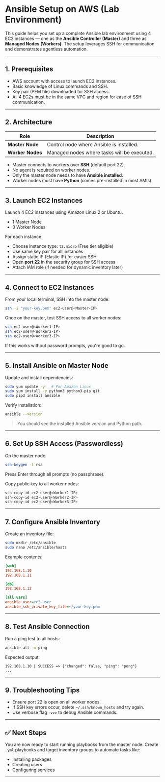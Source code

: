 
# Ansible Setup on AWS (Lab Environment)

This guide helps you set up a complete Ansible lab environment using 4 EC2 instances — one as the **Ansible Controller (Master)** and three as **Managed Nodes (Workers)**. The setup leverages SSH for communication and demonstrates agentless automation.

---

## 1. Prerequisites

- AWS account with access to launch EC2 instances.
- Basic knowledge of Linux commands and SSH.
- Key pair (PEM file) downloaded for SSH access.
- All 4 EC2s must be in the same VPC and region for ease of SSH communication.

---

## 2. Architecture

| Role           | Description                         |
|----------------|-------------------------------------|
| **Master Node**| Control node where Ansible is installed. |
| **Worker Nodes**| Managed nodes where tasks will be executed. |

- Master connects to workers over **SSH** (default port 22).
- No agent is required on worker nodes.
- Only the master node needs to have **Ansible installed**.
- Worker nodes must have **Python** (comes pre-installed in most AMIs).

---

## 3. Launch EC2 Instances

Launch 4 EC2 instances using Amazon Linux 2 or Ubuntu.

- 1 Master Node
- 3 Worker Nodes

For each instance:

- Choose instance type: `t2.micro` (Free tier eligible)
- Use same key pair for all instances
- Assign static IP (Elastic IP) for easier SSH
- Open **port 22** in the security group for SSH access
- Attach IAM role (if needed for dynamic inventory later)

---

## 4. Connect to EC2 Instances

From your local terminal, SSH into the master node:

```bash
ssh -i "your-key.pem" ec2-user@<Master-IP>
```

Once on the master, test SSH access to all worker nodes:

```bash
ssh ec2-user@<Worker1-IP>
ssh ec2-user@<Worker2-IP>
ssh ec2-user@<Worker3-IP>
```

If this works without password prompts, you're good to go.

---

## 5. Install Ansible on Master Node

Update and install dependencies:

```bash
sudo yum update -y   # For Amazon Linux
sudo yum install -y python3 python3-pip git
sudo pip3 install ansible
```

Verify installation:

```bash
ansible --version
```

> You should see the installed Ansible version and Python path.

---

## 6. Set Up SSH Access (Passwordless)

On the master node:

```bash
ssh-keygen -t rsa
```

Press Enter through all prompts (no passphrase).

Copy public key to all worker nodes:

```bash
ssh-copy-id ec2-user@<Worker1-IP>
ssh-copy-id ec2-user@<Worker2-IP>
ssh-copy-id ec2-user@<Worker3-IP>
```

---

## 7. Configure Ansible Inventory

Create an inventory file:

```bash
sudo mkdir /etc/ansible
sudo nano /etc/ansible/hosts
```

Example contents:

```ini
[web]
192.168.1.10
192.168.1.11

[db]
192.168.1.12

[all:vars]
ansible_user=ec2-user
ansible_ssh_private_key_file=~/your-key.pem
```

---

## 8. Test Ansible Connection

Run a ping test to all hosts:

```bash
ansible all -m ping
```

Expected output:

```
192.168.1.10 | SUCCESS => {"changed": false, "ping": "pong"}
...
```

---

## 9. Troubleshooting Tips

- Ensure port 22 is open on all worker nodes.
- If SSH key errors occur, delete `~/.ssh/known_hosts` and try again.
- Use verbose flag `-vvv` to debug Ansible commands.

---

## ✅ Next Steps

You are now ready to start running playbooks from the master node. Create `.yml` playbooks and target inventory groups to automate tasks like:

- Installing packages
- Creating users
- Configuring services

---
